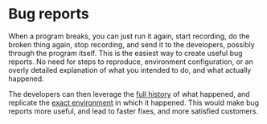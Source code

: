 # Bug reports

When a program breaks, you can just run it again, start recording, do the broken thing again, stop recording, and send it to the developers, possibly through the program itself. This is the easiest way to create useful bug reports. No need for steps to reproduce, environment configuration, or an overly detailed explanation of what you intended to do, and what actually happened.

The developers can then leverage the [full history](../interesting_introductions/benefits_of_full_history.md) of what happened, and replicate the [exact environment](../interesting_introductions/save_the_environment.md) in which it happened. This would make bug reports more useful, and lead to faster fixes, and more satisfied customers.